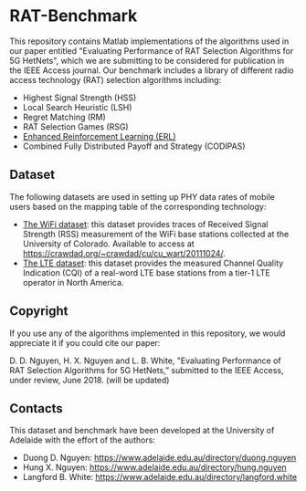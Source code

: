 # RAT-Benchmark
This repository contains Matlab implementations of the algorithms used in our paper entitled "Evaluating Performance of RAT Selection Algorithms for 5G HetNets", which we are submitting to be considered for publication in the IEEE Access journal. Our benchmark includes a library of different radio access technology (RAT) selection algorithms including:
- Highest Signal Strength (HSS)
- Local Search Heuristic (LSH) 
- Regret Matching (RM)
- RAT Selection Games (RSG)
- [Enhanced Reinforcement Learning (ERL)](https://github.com/ndduong1986/RAT-Benchmark/blob/master/algorithms/ERL.m)
- Combined Fully Distributed Payoff and Strategy (CODIPAS)

## Dataset
The following datasets are used in setting up PHY data rates of mobile users based on the mapping table of the corresponding technology:
- [The WiFi dataset](https://github.com/ndduong1986/RAT-Benchmark/blob/master/datasets/WiFi_data.txt): this dataset provides traces of Received Signal Strength (RSS) measurement of the WiFi base stations collected at the University of Colorado. Available to access at https://crawdad.org/~crawdad/cu/cu_wart/20111024/.
- [The LTE dataset](https://github.com/ndduong1986/RAT-Benchmark/blob/master/datasets/LTE_data.csv): this dataset provides the measured Channel Quality Indication (CQI) of a real-word LTE base stations from a tier-1 LTE operator in North America.

## Copyright
If you use any of the algorithms implemented in this repository, we would appreciate it if you could cite our paper:

D. D. Nguyen, H. X. Nguyen and L. B. White, "Evaluating Performance of RAT Selection Algorithms for 5G HetNets,” submitted to the IEEE Access, under review, June 2018. (will be updated)

## Contacts
This dataset and benchmark have been developed at the University of Adelaide with the effort of the authors:
- Duong D. Nguyen: https://www.adelaide.edu.au/directory/duong.nguyen
- Hung X. Nguyen: https://www.adelaide.edu.au/directory/hung.nguyen
- Langford B. White: https://www.adelaide.edu.au/directory/langford.white
